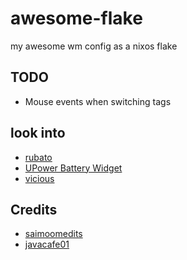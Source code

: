 # awesome-flake

my awesome wm config as a nixos flake

## TODO

- Mouse events when switching tags

## look into

- [rubato](https://github.com/andOrlando/rubato)
- [UPower Battery Widget](https://github.com/Aire-One/awesome-battery_widget)
- [vicious](https://github.com/vicious-widgets/vicious)

## Credits

- [saimoomedits](https://github.com/saimoomedits/dotfiles/tree/main/.config/awesome)
- [javacafe01](https://github.com/JavaCafe01/dotfiles)
